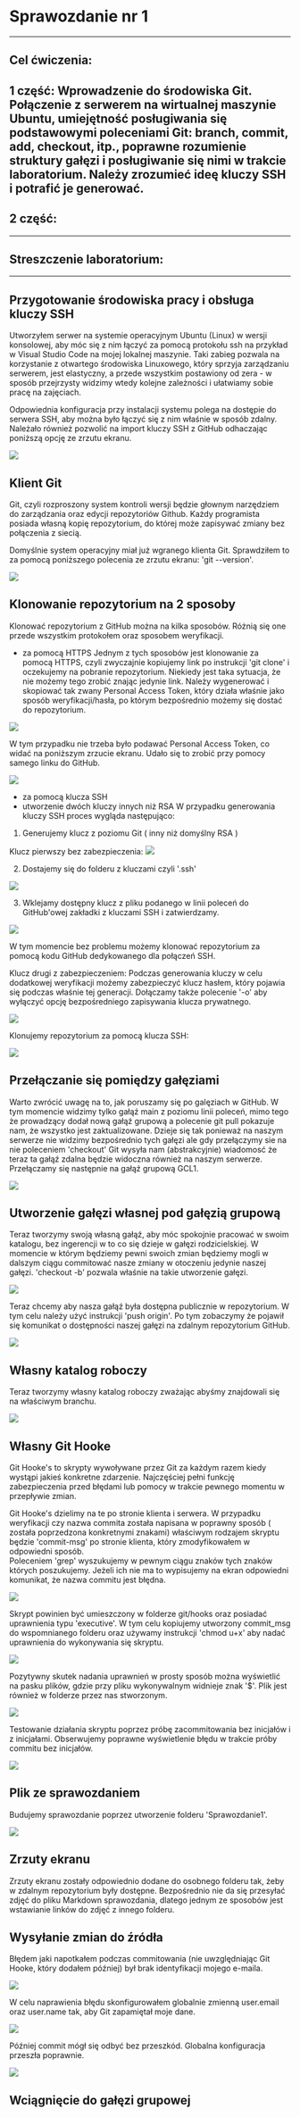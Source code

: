 # Sprawozdanie nr 1
---
## Cel ćwiczenia:
 ## 1 część: Wprowadzenie do środowiska Git. Połączenie z serwerem na wirtualnej maszynie Ubuntu, umiejętność posługiwania się podstawowymi poleceniami Git: branch, commit, add, checkout, itp., poprawne rozumienie struktury gałęzi i posługiwanie się nimi w trakcie laboratorium. Należy zrozumieć ideę kluczy SSH i potrafić je generować.
 
 ## 2 część:

---
## Streszczenie laboratorium:

---
## Przygotowanie środowiska pracy i obsługa kluczy SSH
Utworzyłem serwer na systemie operacyjnym Ubuntu (Linux) w wersji konsolowej, aby móc się z nim łączyć za pomocą protokołu ssh na przykład w Visual Studio Code na mojej lokalnej maszynie. Taki zabieg pozwala na korzystanie z otwartego środowiska Linuxowego, który sprzyja zarządzaniu serwerem, jest elastyczny, a przede wszystkim postawiony od zera - w sposób przejrzysty widzimy wtedy kolejne zależności i ułatwiamy sobie pracę na zajęciach. 

Odpowiednia konfiguracja przy instalacji systemu polega na dostępie do serwera SSH, aby można było łączyć się z nim właśnie w sposób zdalny. 
Należało również pozwolić na import kluczy SSH z GitHub odhaczając poniższą opcję ze zrzutu ekranu.

![](zrzuty_ekranu/ssh_server.png)

## Klient Git
Git, czyli rozproszony system kontroli wersji będzie głownym narzędziem do zarządzania oraz edycji repozytoriów Github. Każdy programista posiada własną kopię repozytorium, do której może zapisywać zmiany bez połączenia z siecią.

Domyślnie system operacyjny miał już wgranego klienta Git. Sprawdziłem to za pomocą poniższego polecenia ze zrzutu ekranu: 'git --version'.

![](zrzuty_ekranu/git1.png)

## Klonowanie repozytorium na 2 sposoby
Klonować repozytorium z GitHub można na kilka sposobów. Różnią się one przede wszystkim protokołem oraz sposobem weryfikacji.

  - za pomocą HTTPS
Jednym z tych sposobów jest klonowanie za pomocą HTTPS, czyli zwyczajnie kopiujemy link po instrukcji 'git clone' i oczekujemy na pobranie repozytorium. Niekiedy jest taka sytuacja, że nie możemy tego zrobić znając jedynie link. Należy wygenerować i skopiować tak zwany Personal Access Token, który działa właśnie jako sposób weryfikacji/hasła, po którym bezpośrednio możemy się dostać do repozytorium. 

![](zrzuty_ekranu/pat_1.png)

W tym przypadku nie trzeba było podawać Personal Access Token, co widać na poniższym zrzucie ekranu. Udało się to zrobić przy pomocy samego linku do GitHub.

![](zrzuty_ekranu/clone_https.png)

  - za pomocą klucza SSH
  - utworzenie dwóch kluczy innych niż RSA
W przypadku generowania kluczy SSH proces wygląda następująco:

1. Generujemy klucz z poziomu Git ( inny niż domyślny RSA ) 

Klucz pierwszy bez zabezpieczenia:
![](zrzuty_ekranu/keygen1.png)

2. Dostajemy się do folderu z kluczami czyli '.ssh'

![](zrzuty_ekranu/keys_dir1.png)

3. Wklejamy dostępny klucz z pliku podanego w linii poleceń do GitHub'owej zakładki z kluczami SSH i zatwierdzamy.

![](zrzuty_ekranu/obsługa_kluczy.png)

W tym momencie bez problemu możemy klonować repozytorium za pomocą kodu GitHub dedykowanego dla połączeń SSH.

Klucz drugi z zabezpieczeniem:
Podczas generowania kluczy w celu dodatkowej weryfikacji możemy zabezpieczyć klucz hasłem, który pojawia się podczas właśnie tej generacji. Dołączamy także polecenie '-o'  aby wyłączyć opcję bezpośredniego zapisywania klucza prywatnego.

![](zrzuty_ekranu/keygen_2.png)

Klonujemy repozytorium za pomocą klucza SSH:

![](zrzuty_ekranu/clone_ssh1.png)

## Przełączanie się pomiędzy gałęziami
Warto zwrócić uwagę na to, jak poruszamy się po galęziach w GitHub. W tym momencie widzimy tylko gałąź main z poziomu linii poleceń, mimo tego że prowadzący dodał nową gałąź grupową a polecenie git pull pokazuje nam, że wszystko jest zaktualizowane. Dzieje się tak ponieważ na naszym serwerze nie widzimy bezpośrednio tych gałęzi ale gdy przełączymy sie na nie poleceniem 'checkout' Git wysyła nam (abstrakcyjnie) wiadomosć że teraz ta gałąź zdalna będzie widoczna również na naszym serwerze. 
Przełączamy się następnie na gałąź grupową GCL1.

![](zrzuty_ekranu/change_to_groupbranch.png)

## Utworzenie gałęzi własnej pod gałęzią grupową 
Teraz tworzymy swoją własną gałąź, aby móc spokojnie pracować w swoim katalogu, bez ingerencji w to co się dzieje w gałęzi rodzicielskiej. W momencie w którym będziemy pewni swoich zmian będziemy mogli w dalszym ciągu commitować nasze zmiany w otoczeniu jedynie naszej gałęzi. 'checkout -b' pozwala właśnie na takie utworzenie gałęzi. 

![](zrzuty_ekranu/new_branch1.png)

Teraz chcemy aby nasza gałąź była dostępna publicznie w repozytorium. W tym celu należy użyć instrukcji 'push origin'. Po tym zobaczymy że pojawił się komunikat o dostępności naszej gałęzi na zdalnym repozytorium GitHub.

![](zrzuty_ekranu/push_newbranch1.png)

## Własny katalog roboczy
Teraz tworzymy własny katalog roboczy zważając abyśmy znajdowali się na właściwym branchu. 

![](zrzuty_ekranu/.git_dirs.png)
## Własny Git Hooke
Git Hooke's to skrypty wywoływane przez Git za każdym razem kiedy wystąpi jakieś konkretne zdarzenie. Najczęściej pełni funkcję zabezpieczenia przed błędami lub pomocy w trakcie pewnego momentu w przepływie zmian.

Git Hooke's dzielimy na te po stronie klienta i serwera. W przypadku weryfikacji czy nazwa commita została napisana w poprawny sposób ( została poprzedzona konkretnymi znakami) właściwym rodzajem skryptu będzie 'commit-msg' po stronie klienta, który zmodyfikowałem w odpowiedni sposób.  
Poleceniem 'grep' wyszukujemy w pewnym ciągu znaków tych znaków których poszukujemy. Jeżeli ich nie ma to wypisujemy na ekran odpowiedni komunikat, że nazwa commitu jest błędna.

![](zrzuty_ekranu/commit_msg1.png)

Skrypt powinien być umieszczony w folderze git/hooks oraz posiadać uprawnienia typu 'executive'.
W tym celu kopiujemy utworzony commit_msg do wspomnianego folderu oraz używamy instrukcji 'chmod u+x' aby nadać uprawnienia do wykonywania się skryptu.

![](zrzuty_ekranu/chmod_cp_commit_correct.png)

Pozytywny skutek nadania uprawnień w prosty sposób można wyświetlić na pasku plików, gdzie przy pliku wykonywalnym widnieje znak '$'. Plik jest również w folderze przez nas stworzonym. 

![](zrzuty_ekranu/exec_file.png)

Testowanie działania skryptu poprzez próbę zacommitowania bez inicjałów i z inicjałami.
Obserwujemy poprawne wyświetlenie błędu w trakcie próby commitu bez inicjałów.

![](zrzuty_ekranu/commit_bez_inicjalow.png)

## Plik ze sprawozdaniem
Budujemy sprawozdanie poprzez utworzenie folderu 'Sprawozdanie1'.

![](zrzuty_ekranu/dir_sprawozdanie.png)
## Zrzuty ekranu
Zrzuty ekranu zostały odpowiednio dodane do osobnego folderu tak, żeby w zdalnym repozytorium były dostępne. Bezpośrednio nie da się przesyłać zdjęć do pliku Markdown sprawozdania, dlatego jednym ze sposobów jest wstawianie linków do zdjęć z innego folderu.

## Wysyłanie zmian do źródła

Błędem jaki napotkałem podczas commitowania (nie uwzględniając Git Hooke, który dodałem później) był brak identyfikacji mojego e-maila.

![](zrzuty_ekranu/blad_email.png)

W celu naprawienia błędu skonfigurowałem globalnie zmienną user.email oraz user.name tak, aby Git zapamiętał moje dane. 

![](zrzuty_ekranu/email.png)

Później commit mógł się odbyć bez przeszkód. Globalna konfiguracja przeszła poprawnie.

![](zrzuty_ekranu/commit_po_email.png)


## Wciągnięcie do gałęzi grupowej

